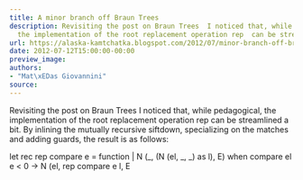 ```yaml
---
title: A minor branch off Braun Trees
description: Revisiting the post on Braun Trees  I noticed that, while pedagogical,
  the implementation of the root replacement operation rep  can be stre...
url: https://alaska-kamtchatka.blogspot.com/2012/07/minor-branch-off-braun-trees.html
date: 2012-07-12T15:00:00-00:00
preview_image:
authors:
- "Mat\xEDas Giovannini"
source:
---
```


Revisiting the post on Braun Trees I noticed that, while pedagogical, the implementation of the root replacement operation rep can be streamlined a bit. By inlining the mutually recursive siftdown, specializing on the matches and adding guards, the result is as follows:


let rec rep compare e = function
| N (_, (N (el, _, _) as l), E)
  when compare el e  &lt; 0 -&gt;
  N (el, rep compare e l, E
